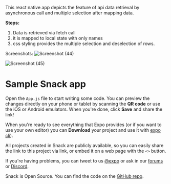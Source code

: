 This react native app depicts the feature of api data retrieval by asynchronous call and multiple selection after mapping data.

**Steps:**
1. Data is retrieved via fetch call
2. it is mapped to local state with only names
3. css styling provides the multiple selection and deselection of rows.

Screenshots:
![Screenshot (44)](https://github.com/user-attachments/assets/250afc04-b58b-44c2-8694-7fb8ade4ee60)

![Screenshot (45)](https://github.com/user-attachments/assets/faeadb49-1e77-4f07-80aa-a1a0f9844c1c)






# Sample Snack app

Open the `App.js` file to start writing some code. You can preview the changes directly on your phone or tablet by scanning the **QR code** or use the iOS or Android emulators. When you're done, click **Save** and share the link!

When you're ready to see everything that Expo provides (or if you want to use your own editor) you can **Download** your project and use it with [expo cli](https://docs.expo.dev/get-started/installation/#expo-cli)).

All projects created in Snack are publicly available, so you can easily share the link to this project via link, or embed it on a web page with the `<>` button.

If you're having problems, you can tweet to us [@expo](https://twitter.com/expo) or ask in our [forums](https://forums.expo.dev/c/expo-dev-tools/61) or [Discord](https://chat.expo.dev/).

Snack is Open Source. You can find the code on the [GitHub repo](https://github.com/expo/snack).
